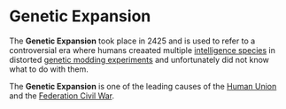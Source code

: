 # Genetic Expansion

The **Genetic Expansion** took place in 2425 and is used to refer to a controversial era where humans creaated multiple [intelligence species](../page_index.md#species) in distorted [genetic modding experiments](../technology/genetic_modification) and unfortunately did not know what to do with them.

The **Genetic Expansion** is one of the leading causes of the [Human Union](human_union_split) and the [Federation Civil War](wars/federation_civil_war).

